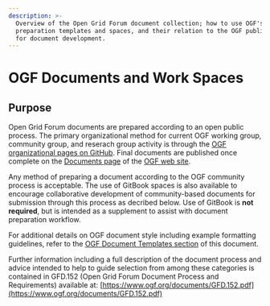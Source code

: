 ```yaml
---
description: >-
  Overview of the Open Grid Forum document collection; how to use OGF's document
  preparation templates and spaces, and their relation to the OGF public process
  for document development.
---
```


# OGF Documents and Work Spaces

## Purpose

Open Grid Forum documents are prepared according to an open public process. The primary organizational method for current OGF working group, community group, and reserach group activity is through the [OGF organizational pages on GitHub](https://github.com/opengridforum). Final documents are published once complete on the [Documents page](https://www.ogf.org/documents/) of the [OGF web site](https://www.ogf.org).

Any method of preparing a document according to the OGF community process is acceptable. The use of GitBook spaces is also available to encourage collaborative development of community-based documents for submission through this process as decribed below. Use of GitBook is **not required**, but is intended as a supplement to assist with document preparation workflow.

For additional details on OGF document style including example formatting guidelines, refer to the [OGF Document Templates section](ogf-document-templates.md) of this document.

Further information including a full description of the document process and advice intended to help to guide selection from among these categories is contained in GFD.152 \(Open Grid Forum Document Process and Requirements\) available at: [https://www.ogf.org/documents/GFD.152.pdf](https://www.ogf.org/documents/GFD.152.pdf)

